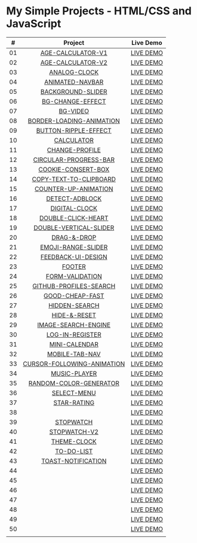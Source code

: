# My Simple Projects - HTML/CSS and JavaScript

|  #   | Project                                                                                                             | Live Demo                                                                            |
| :--: | :------------------------------------------------------------------------------------------------------------------:|:-------------------------------------------------------------------------------------:
|  01  | [AGE-CALCULATOR-V1](https://github.com/DeoVindice29/MINI-PROJECTS/tree/main/AGE-CALCULATOR-V1)                      |[LIVE DEMO](https://deovindice29.github.io/MINI-PROJECTS/AGE-CALCULATOR-V1/)                                                                                                                                        |
|  02  | [AGE-CALCULATOR-V2](https://github.com/DeoVindice29/MINI-PROJECTS/tree/main/AGE-CALCULATOR-V2)                      |[LIVE DEMO](https://deovindice29.github.io/MINI-PROJECTS/AGE-CALCULATOR-V2/)                                                                                                                                        |
|  03  | [ANALOG-CLOCK](https://github.com/DeoVindice29/MINI-PROJECTS/tree/main/ANALOG-CLOCK)                                |[LIVE DEMO](https://deovindice29.github.io/MINI-PROJECTS/ANALOG-CLOCK/)                                                                                                                                             |
|  04  | [ANIMATED-NAVBAR](https://github.com/DeoVindice29/MINI-PROJECTS/tree/main/ANIMATED-NAV)                             |[LIVE DEMO](https://deovindice29.github.io/MINI-PROJECTS/ANIMATED-NAV/)                                                                                                                                             |
|  05  | [BACKGROUND-SLIDER](https://github.com/DeoVindice29/MINI-PROJECTS/tree/main/BACKGROUND-SLIDER)                      |[LIVE DEMO](https://deovindice29.github.io/MINI-PROJECTS/BACKGROUND-SLIDER/)                                                                                                                                        |
|  06  | [BG-CHANGE-EFFECT](https://github.com/DeoVindice29/MINI-PROJECTS/tree/main/BG-CHANGE-EFFECT)                        |[LIVE DEMO](https://deovindice29.github.io/MINI-PROJECTS/BG-CHANGE-EFFECT/)                                                                                                                                         |
|  07  | [BG-VIDEO](https://github.com/DeoVindice29/MINI-PROJECTS/tree/main/BG-VIDEO)                                        |[LIVE DEMO](https://deovindice29.github.io/MINI-PROJECTS/BG-VIDEO/)                                                                                                                                                 |
|  08  | [BORDER-LOADING-ANIMATION](https://github.com/DeoVindice29/MINI-PROJECTS/tree/main/BORDER-LOADING-ANMATION)         |[LIVE DEMO](https://deovindice29.github.io/MINI-PROJECTS/BORDER-LOADING-ANIMATION)                                                                                                                                  |
|  09  | [BUTTON-RIPPLE-EFFECT](https://github.com/DeoVindice29/MINI-PROJECTS/tree/main/BUTTON-RIPPLE-EFFECT)                |[LIVE DEMO](https://deovindice29.github.io/MINI-PROJECTS/BUTTON-RIPPLE-EFFECT/)                                                                                                                                     |
|  10  | [CALCULATOR](https://github.com/DeoVindice29/MINI-PROJECTS/tree/main/CALCULATOR)                                    |[LIVE DEMO](https://deovindice29.github.io/MINI-PROJECTS/CALCULATOR/)                                                                                                                                               |
|  11  | [CHANGE-PROFILE](https://github.com/DeoVindice29/MINI-PROJECTS/tree/main/CHANGE-PROFILE)                            |[LIVE DEMO](https://deovindice29.github.io/MINI-PROJECTS/CHANGE-PROFILE/)                                                                                                                                           |
|  12  | [CIRCULAR-PROGRESS-BAR](https://github.com/DeoVindice29/MINI-PROJECTS/tree/main/CIRCULAR-PROGRESS-BAR)              |[LIVE DEMO](https://deovindice29.github.io/MINI-PROJECTS/CIRCULAR-PROGRESS-BAR/)                                                                                                                                    |
|  13  | [COOKIE-CONSERT-BOX](https://github.com/DeoVindice29/MINI-PROJECTS/tree/main/COOKIE-CONSERT-BOX)                    |[LIVE DEMO](https://deovindice29.github.io/MINI-PROJECTS/COOKIE-CONSERT-BOX/)                                                                                                                                       |
|  14  | [COPY-TEXT-TO-CLIPBOARD](https://github.com/DeoVindice29/MINI-PROJECTS/tree/main/COPY-TEXT-TO-CLIPBOARD)            |[LIVE DEMO](https://deovindice29.github.io/MINI-PROJECTS/COPY-TEXT-TO-CLIPBOARD/)                                                                                                                                   |
|  15  | [COUNTER-UP-ANIMATION](https://github.com/DeoVindice29/MINI-PROJECTS/tree/main/COUNTER-UP-ANIMATION)                |[LIVE DEMO](https://deovindice29.github.io/MINI-PROJECTS/COUNTER-UP-ANIMATION/)                                                                                                                                     |
|  16  | [DETECT-ADBLOCK](https://github.com/DeoVindice29/MINI-PROJECTS/tree/main/DETECT-ADBLOCK)                            |[LIVE DEMO](https://deovindice29.github.io/MINI-PROJECTS/DETECT-ADBLOCK/)                                                                                                                                           |
|  17  | [DIGITAL-CLOCK](https://github.com/DeoVindice29/MINI-PROJECTS/tree/main/DIGITAL-CLOCK)                              |[LIVE DEMO](https://deovindice29.github.io/MINI-PROJECTS/DIGITAL-CLOCK/)                                                                                                                                            |
|  18  | [DOUBLE-CLICK-HEART](https://github.com/DeoVindice29/MINI-PROJECTS/tree/main/DOUBLE-CLICK-HEART)                    |[LIVE DEMO](https://deovindice29.github.io/MINI-PROJECTS/DOUBLE-CLICK-HEART/)                                                                                                                                       |
|  19  | [DOUBLE-VERTICAL-SLIDER](https://github.com/DeoVindice29/MINI-PROJECTS/tree/main/DOUBLE-VERTICAL-SLIDER)            |[LIVE DEMO](https://deovindice29.github.io/MINI-PROJECTS/DOUBLE-VERTICAL-SLIDER/)                                                                                                                                   |
|  20  | [DRAG-&-DROP](https://github.com/DeoVindice29/MINI-PROJECTS/tree/main/DRAG-&-DROP)                                  |[LIVE DEMO](https://deovindice29.github.io/MINI-PROJECTS/DRAG-&-DROP/)                                                                                                                                              |
|  21  | [EMOJI-RANGE-SLIDER](https://github.com/DeoVindice29/MINI-PROJECTS/tree/main/EMOJI-RANGE-SLIDER)                    |[LIVE DEMO](https://deovindice29.github.io/MINI-PROJECTS/EMOJI-RANGE-SLIDER/)                                                                                                                                       |
|  22  | [FEEDBACK-UI-DESIGN](https://github.com/DeoVindice29/MINI-PROJECTS/tree/main/FEEDBACK-UI-DESIGN)                    |[LIVE DEMO](https://deovindice29.github.io/MINI-PROJECTS/FEEDBACK-UI-DESIGN/)                                                                                                                                       |
|  23  | [FOOTER](https://github.com/DeoVindice29/MINI-PROJECTS/tree/main/FOOTER)                                            |[LIVE DEMO](https://deovindice29.github.io/MINI-PROJECTS/FOOTER/)                                                                                                                                                   |
|  24  | [FORM-VALIDATION](https://github.com/DeoVindice29/MINI-PROJECTS/tree/main/FORM-VALIDATION)                          |[LIVE DEMO](https://deovindice29.github.io/MINI-PROJECTS/FORM-VALIDATION/)                                                                                                                                          |
|  25  | [GITHUB-PROFILES-SEARCH](https://github.com/DeoVindice29/MINI-PROJECTS/tree/main/GITHUB-PROFILES-SEARCH)            |[LIVE DEMO](https://deovindice29.github.io/MINI-PROJECTS/GITHUB-PROFILES-SEARCH/)                                                                                                                                   |
|  26  | [GOOD-CHEAP-FAST](https://github.com/DeoVindice29/MINI-PROJECTS/tree/main/GOOD-CHEAP-FAST)                          |[LIVE DEMO](https://deovindice29.github.io/MINI-PROJECTS/GOOD-CHEAP-FAST/)                                                                                                                                          |
|  27  | [HIDDEN-SEARCH](https://github.com/DeoVindice29/MINI-PROJECTS/tree/main/HIDDEN-SEARCH)                              |[LIVE DEMO](https://deovindice29.github.io/MINI-PROJECTS/HIDDEN-SEARCH/)                                                                                                                                            |
|  28  | [HIDE-&-RESET](https://github.com/DeoVindice29/MINI-PROJECTS/tree/main/HIDE-&-RESET)                                |[LIVE DEMO](https://deovindice29.github.io/MINI-PROJECTS/HIDE-&-RESET/)                                                                                                                                             |
|  29  | [IMAGE-SEARCH-ENGINE](https://github.com/DeoVindice29/MINI-PROJECTS/tree/main/IMAGE-SEARCH-ENGINE)                  |[LIVE DEMO](https://deovindice29.github.io/MINI-PROJECTS/IMAGE-SEARCH-ENGINE/)                                                                                                                                      |
|  30  | [LOG-IN-REGISTER](https://github.com/DeoVindice29/MINI-PROJECTS/tree/main/LOG-IN-REGISTER)                          |[LIVE DEMO](https://deovindice29.github.io/MINI-PROJECTS/LOG-IN-REGISTER/)                                                                                                                                          |
|  31  | [MINI-CALENDAR](https://github.com/DeoVindice29/MINI-PROJECTS/tree/main/MINI-CALENDAR)                              |[LIVE DEMO](https://deovindice29.github.io/MINI-PROJECTS/MINI-CALENDAR/)                                                                                                                                            |
|  32  | [MOBILE-TAB-NAV](https://github.com/DeoVindice29/MINI-PROJECTS/tree/main/MOBILE-TAB-NAV)                            |[LIVE DEMO](https://deovindice29.github.io/MINI-PROJECTS/MOBILE-TAB-NAV/)                                                                                                                                           |
|  33  | [CURSOR-FOLLOWING-ANIMATION](https://github.com/DeoVindice29/MINI-PROJECTS/tree/main/CURSOR-FOLLOWING-ANIMATION)    |[LIVE DEMO](https://deovindice29.github.io/MINI-PROJECTS/CURSOR-FOLLOWING-ANIMATION/)                                                                                                                               |
|  34  | [MUSIC-PLAYER](https://github.com/DeoVindice29/MINI-PROJECTS/tree/main/MUSIC-PLAYER)                                |[LIVE DEMO](https://deovindice29.github.io/MINI-PROJECTS/MUSIC-PLAYER/)                                                                                                                                             |
|  35  | [RANDOM-COLOR-GENERATOR](https://github.com/DeoVindice29/MINI-PROJECTS/tree/main/RANDOM-COLOR-GENERATOR)            |[LIVE DEMO](https://deovindice29.github.io/MINI-PROJECTS/RANDOM-COLOR-GENERATOR/)                                                                                                                                   |
|  36  | [SELECT-MENU](https://github.com/DeoVindice29/MINI-PROJECTS/tree/main/SELECT-MENU)                                  |[LIVE DEMO](https://deovindice29.github.io/MINI-PROJECTS/SELECT-MENU/)                                                                                                                                              |
|  37  | [STAR-RATING](https://github.com/DeoVindice29/MINI-PROJECTS/tree/main/STAR-RATING)                                  |[LIVE DEMO](https://deovindice29.github.io/MINI-PROJECTS/STAR-RATING/)                                                                                                                                              |
|  38  | [](https://github.com/DeoVindice29/MINI-PROJECTS/tree/main/STICKY-NAVIGATION)                                       |[LIVE DEMO](https://deovindice29.github.io/MINI-PROJECTS/STICKY-NAVIGATION/)                                                                                                                                        |
|  39  | [STOPWATCH](https://github.com/DeoVindice29/MINI-PROJECTS/tree/main/STOPWATCH)                                      |[LIVE DEMO](https://deovindice29.github.io/MINI-PROJECTS/STOPWATCH/)                                                                                                                                                |
|  40  | [STOPWATCH-V2](https://github.com/DeoVindice29/MINI-PROJECTS/tree/main/STOPWATCH-V2)                                |[LIVE DEMO](https://deovindice29.github.io/MINI-PROJECTS/STOPWATCH-V2/)                                                                                                                                             |
|  41  | [THEME-CLOCK](https://github.com/DeoVindice29/MINI-PROJECTS/tree/main/THEME-CLOCK)                                  |[LIVE DEMO](https://deovindice29.github.io/MINI-PROJECTS/THEME-CLOCK/)                                                                                                                                              |
|  42  | [TO-DO-LIST](https://github.com/DeoVindice29/MINI-PROJECTS/tree/main/TO-DO-LIST)                                    |[LIVE DEMO](https://deovindice29.github.io/MINI-PROJECTS/TO-DO-LIST/)                                                                                                                                               |
|  43  | [TOAST-NOTIFICATION](https://github.com/DeoVindice29/MINI-PROJECTS/tree/main/TOAST-NOTIFICATION)                    |[LIVE DEMO](https://deovindice29.github.io/MINI-PROJECTS/TOAST-NOTIFICATION/)                                                                                                                                       |
|  44  | [](https://github.com/DeoVindice29/MINI-PROJECTS/tree/main/)                                        |[LIVE DEMO](https://deovindice29.github.io/MINI-PROJECTS//)                                                                                |
|  45  | [](https://github.com/DeoVindice29/MINI-PROJECTS/tree/main/)                                        |[LIVE DEMO](https://deovindice29.github.io/MINI-PROJECTS//)                                                                                |
|  46  | [](https://github.com/DeoVindice29/MINI-PROJECTS/tree/main/)                                        |[LIVE DEMO](https://deovindice29.github.io/MINI-PROJECTS//)                                                                                |
|  47  | [](https://github.com/DeoVindice29/MINI-PROJECTS/tree/main/)                                        |[LIVE DEMO](https://deovindice29.github.io/MINI-PROJECTS//)                                                                                |
|  48  | [](https://github.com/DeoVindice29/MINI-PROJECTS/tree/main/)                                        |[LIVE DEMO](https://deovindice29.github.io/MINI-PROJECTS//)                                                                                |
|  49  | [](https://github.com/DeoVindice29/MINI-PROJECTS/tree/main/)                                        |[LIVE DEMO](https://deovindice29.github.io/MINI-PROJECTS//)                                                                                |
|  50  | [](https://github.com/DeoVindice29/MINI-PROJECTS/tree/main/)                                        |[LIVE DEMO](https://deovindice29.github.io/MINI-PROJECTS//)                                           
                                    |
